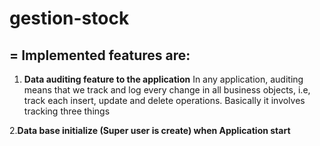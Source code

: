 # gestion-stock
=
Implemented features are:
-
1. **Data auditing feature to the application**
In any application, auditing means that we track and log every change in all business objects, i.e, track each insert, update and delete operations.
Basically it involves tracking three things

2.**Data base initialize (Super user is create) when Application start**
